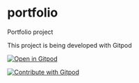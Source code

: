 # portfolio
Portfolio project

This project is being developed with Gitpod

[![Open in Gitpod](https://gitpod.io/button/open-in-gitpod.svg)](https://gitpod.io/#github.com/MatheusSoutto/portfolio/tree/develop)

<a href="https://gitpod.io/#github.com/MatheusSoutto/portfolio/tree/develop">
  <img
    src="https://img.shields.io/badge/Contribute%20with-Gitpod-908a85?logo=gitpod"
    alt="Contribute with Gitpod"
  />
</a>